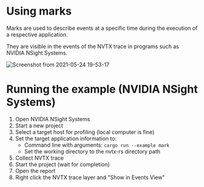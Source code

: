 # Using marks

Marks are used to describe events at a specific time during the execution of a respective application.

They are visible in the events of the NVTX trace in programs such as NVIDIA NSight Systems.

![Screenshot from 2021-05-24 19-53-17](https://user-images.githubusercontent.com/48108917/119422310-d3585b00-bcce-11eb-976c-7c0771ab3da1.png)


# Running the example (NVIDIA NSight Systems)

 1. Open NVIDIA NSight Systems
 2. Start a new project
 3. Select a target host for profiling (local computer is fine)
 4. Set the target application information to:
    * Command line with arguments: `cargo run --example mark`
    * Set the working directory to the nvtx-rs directory path
 5. Collect NVTX trace
 6. Start the project (wait for completion)
 7. Open the report
 8. Right click the NVTX trace layer and "Show in Events View"
